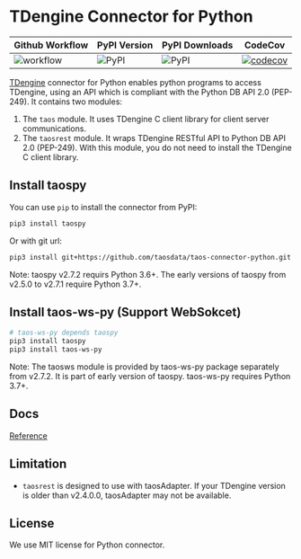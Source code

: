 # TDengine Connector for Python

| Github Workflow | PyPI Version | PyPI Downloads | CodeCov |
| --------------- | ------------ | -------------- | ------- |
| ![workflow](https://img.shields.io/github/actions/workflow/status/taosdata/taos-connector-python/test-ubuntu-2204.yml) | ![PyPI](https://img.shields.io/pypi/v/taospy) | ![PyPI](https://img.shields.io/pypi/dm/taospy) | [![codecov](https://codecov.io/gh/taosdata/taos-connector-python/branch/main/graph/badge.svg?token=BDANN3DBXS)](https://codecov.io/gh/taosdata/taos-connector-python) |




[TDengine](https://github.com/taosdata/TDengine) connector for Python enables python programs to access TDengine, using
an API which is compliant with the Python DB API 2.0 (PEP-249). It contains two modules:

1. The `taos` module. It uses TDengine C client library for client server communications.
2. The `taosrest` module. It wraps TDengine RESTful API to Python DB API 2.0 (PEP-249). With this module, you do not need to install the TDengine C client library.

## Install taospy

You can use `pip` to install the connector from PyPI:

```bash
pip3 install taospy
```

Or with git url:

```bash
pip3 install git+https://github.com/taosdata/taos-connector-python.git
```

Note: taospy v2.7.2 requirs Python 3.6+. The early versions of taospy from v2.5.0 to v2.7.1 require Python 3.7+.

## Install taos-ws-py (Support WebSokcet)

```bash
# taos-ws-py depends taospy
pip3 install taospy
pip3 install taos-ws-py
```

Note: The taosws module is provided by taos-ws-py package separately from v2.7.2. It is part of early version of taospy.
taos-ws-py requires Python 3.7+.

## Docs

[Reference](https://docs.tdengine.com/reference/connector/python/)

## Limitation

- `taosrest` is designed to use with taosAdapter. If your TDengine version is older than v2.4.0.0, taosAdapter may not
  be available.

## License

We use MIT license for Python connector.
